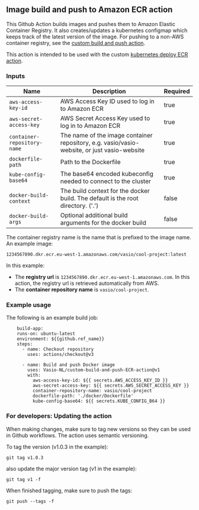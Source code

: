 ## Image build and push to Amazon ECR action

This Github Action builds images and pushes them to Amazon Elastic Container Registry.
It also creates/updates a kubernetes configmap which keeps track of the latest version of the image.
For pushing to a non-AWS container registry, see the [custom build and push action](https://github.com/Vasio-NL/custom-build-and-push-action).

This action is intended to be used with the custom [kubernetes deploy ECR action](https://github.com/Vasio-NL/custom-k8s-deploy-ECR-action).


### Inputs

| Name | Description                                                                     | Required |
| --- |---------------------------------------------------------------------------------| --- |
| `aws-access-key-id` | AWS Access Key ID used to log in to Amazon ECR                                                  | true |
| `aws-secret-access-key` | AWS Secret Access Key used to log in to Amazon ECR                                             | true |
| `container-repository-name`   | The name of the image container repository, e.g. vasio/vasio-website, or just vasio-website | true |
| `dockerfile-path` | Path to the Dockerfile                                                          | true |
| `kube-config-base64` | The base64 encoded kubeconfig needed to connect to the cluster                  | true |
| `docker-build-context` | The build context for the docker build. The default is the root directory. ('.') | false |
| `docker-build-args` | Optional additional build arguments for the docker build                        | false |

The container registry name is the name that is prefixed to the image name. An example image:

`1234567890.dkr.ecr.eu-west-1.amazonaws.com/vasio/cool-project:latest`

In this example:
- The <b>registry url</b> is `1234567890.dkr.ecr.eu-west-1.amazonaws.com`. In this action, the registry url is retrieved automatically from AWS.
- The <b>container repository name</b> is `vasio/cool-project`.


### Example usage

The following is an example build job:

```
    build-app:
    runs-on: ubuntu-latest
    environment: ${{github.ref_name}}
    steps:
      - name: Checkout repository
        uses: actions/checkout@v3

      - name: Build and push Docker image
        uses: Vasio-NL/custom-build-and-push-ECR-action@v1
        with:
          aws-access-key-id: ${{ secrets.AWS_ACCESS_KEY_ID }}
          aws-secret-access-key: ${{ secrets.AWS_SECRET_ACCESS_KEY }}
          container-repository-name: vasio/cool-project
          dockerfile-path: './docker/Dockerfile'
          kube-config-base64: ${{ secrets.KUBE_CONFIG_B64 }}
```

### For developers: Updating the action
When making changes, make sure to tag new versions so they can be used in Github workflows. The action uses semantic versioning.

To tag the version (v1.0.3 in the example):

`git tag v1.0.3`

also update the major version tag (v1 in the example):

`git tag v1 -f`

When finished tagging, make sure to push the tags:

`git push --tags -f`
